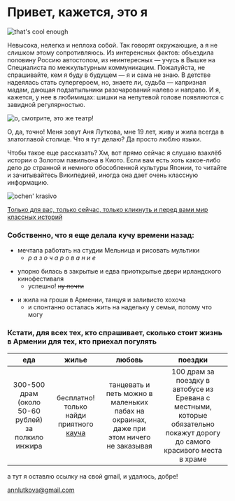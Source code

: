 # Привет, кажется, это я

![](https://pp.userapi.com/c824600/v824600758/8f56c/3yrb5F7xcaM.jpg "that's cool enough")

Невысока, нелегка и неплоха собой. Так говорят окружающие, а я не слишком этому сопротивляюсь. Из интеренсных фактов: объездила половину Россию автостопом, из неинтересных — учусь в Вышке на Специалиста по межкультурным коммуникацим. Пожалуйста, не спрашивайте, кем я буду в будущем  — я и сама не знаю. В детстве надеялась стать супергероем, но, знаете ли, судьба  — капризная мадам, дающая подзатыльники разочарований налево и направо. И я, кажется, у нее в любимицах: шишки на непутевой голове появляются с завидной регулярностью.

![](https://pp.userapi.com/c824203/v824203758/8d97b/KiUocuxxoE8.jpg "о, смотрите, это же театр!")

О, да, точно! Меня зовут Аня Луткова, мне 19 лет, живу и жила всегда в златоглавой столице. Что я тут делаю? Да просто люблю языки.

Чтобы такое еще рассказать? Хм, вот прямо сейчас я слушаю взахлёб истории о Золотом павильона в Киото. Если вам есть хоть какое-либо дело до странной и немного обособленной культуры Японии, то читайте и зачитывайтесь Википедией, иногда она дает очень классную информацию.  

![](https://pp.userapi.com/c824600/v824600758/8f51b/7avoYPSWQOk.jpg "ochen' krasivo")

[Только для вас, только сейчас, только кликнуть и перед вами мир классных историй](https://ru.wikipedia.org/wiki/%D0%9A%D0%B8%D0%BD%D0%BA%D0%B0%D0%BA%D1%83-%D0%B4%D0%B7%D0%B8 "развей пучину незнания")

### Собственно, что я еще делала кучу времени назад:
+ мечтала работать на студии Мельница и рисовать мультики
  * _р а з о ч а р о в а н и е_
- упорно билась в закрытые и едва приоткрытые двери ирландского кинофестиваля 
  * успешно! ~~ну почти~~
+ и жила на гроши в Армении, танцуя и заливисто хохоча
  * и спонтанно осталась жить на надельку у семьи, потому что могу 

### Кстати, для всех тех, кто спрашивает, сколько стоит жизнь в Армении для тех, кто приехал погулять

еда| жилье | любовь | поездки
:---:|:---:| :---:| :---:
300-500 драм (около 50-60 рублей) за полкило инжира  | бесплатно! только найди приятного [кауча](https://www.couchsurfing.com/) | танцевать и петь можно в маленьких пабах на окраинах, даже при этом ничего не заказывая | 100 драм за поездку в автобусе из Еревана с местными, которые обязательно покажут дорогу до самого красивого места в храме

а тут я оставлю ссылку на свой gmail, и удалюсь, добре!

<annlutkova@gmail.com> 



